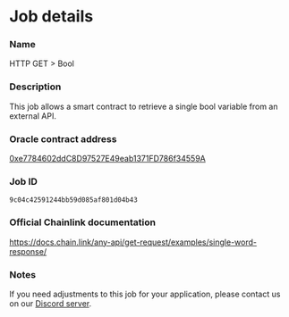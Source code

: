 # Job details

### Name
HTTP GET > Bool
### Description
This job allows a smart contract to retrieve a single bool variable from an external API.
### Oracle contract address
[0xe7784602ddC8D97527E49eab1371FD786f34559A](https://goerli.etherscan.io/address/0xe7784602ddC8D97527E49eab1371FD786f34559A)
### Job ID
`9c04c42591244bb59d085af801d04b43`

### Official Chainlink documentation
https://docs.chain.link/any-api/get-request/examples/single-word-response/

### Notes
If you need adjustments to this job for your application, please contact us on our [Discord server](https://discord.com/invite/xRWKtpjA9F).
